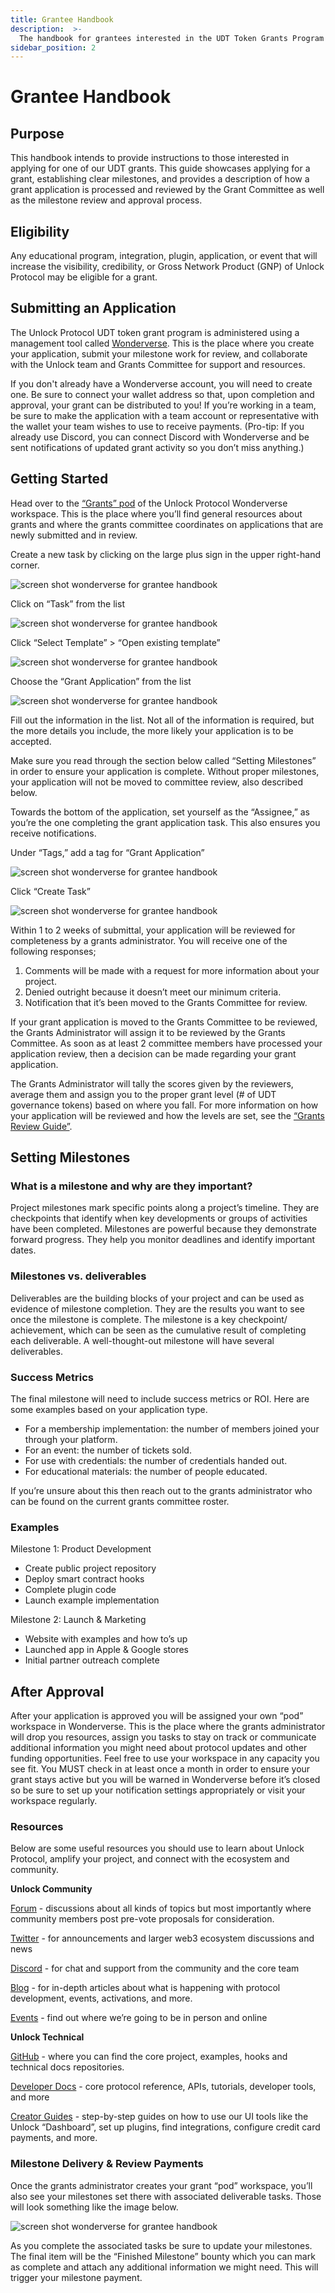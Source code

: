 ```yaml
---
title: Grantee Handbook
description:  >-
  The handbook for grantees interested in the UDT Token Grants Program
sidebar_position: 2
---
```


# Grantee Handbook

## Purpose

This handbook intends to provide instructions to those interested in applying 
for one of our UDT grants. This guide showcases applying for a grant, 
establishing clear milestones, and provides a description of how a grant 
application is processed and reviewed by the Grant Committee as well as the 
milestone review and approval process.

## Eligibility

Any educational program, integration, plugin, application, or event that will 
increase the visibility, credibility, or Gross Network Product (GNP) of Unlock 
Protocol may be eligible for a grant.

## Submitting an Application

The Unlock Protocol UDT token grant program is administered using a management 
tool called [Wonderverse](https://www.wonderverse.xyz/). This is the place where 
you create your application, submit your milestone work for review, and 
collaborate with the Unlock team and Grants Committee for support and resources.

If you don't already have a Wonderverse account, you will need to create one. 
Be sure to connect your wallet address so that, upon completion and approval, 
your grant can be distributed to you! If you’re working in a team, be sure to 
make the application with a team account or representative with the wallet your 
team wishes to use to receive payments. (Pro-tip: If you already use Discord, 
you can connect Discord with Wonderverse and be sent notifications of updated 
grant activity so you don’t miss anything.)
## Getting Started

Head over to the [“Grants” pod](https://app.wonderverse.xyz/pod/68474324611236166/boards) 
of the Unlock Protocol Wonderverse workspace. This is the place where you’ll 
find general resources about grants and where the grants committee coordinates on 
applications that are newly submitted and in review.

Create a new task by clicking on the large plus sign in the upper right-hand 
corner.

![screen shot wonderverse for grantee handbook](/img/governance/grants/grantee-handbook-1.png)

Click on “Task” from the list

![screen shot wonderverse for grantee handbook](/img/governance/grants/grantee-handbook-2.png)

Click “Select Template” > “Open existing template”

![screen shot wonderverse for grantee handbook](/img/governance/grants/grantee-handbook-3.png)

Choose the “Grant Application” from the list

![screen shot wonderverse for grantee handbook](/img/governance/grants/grantee-handbook-4.png)

Fill out the information in the list. Not all of the information is required, but the more details you include, the more likely your application is to be accepted. 

Make sure you read through the section below called “Setting Milestones” in order to ensure your application is complete. Without proper milestones, your application will not be moved to committee review, also described below. 

Towards the bottom of the application, set yourself as the “Assignee,” as you’re the one completing the grant application task. This also ensures you receive notifications.

Under “Tags,” add a tag for “Grant Application”

![screen shot wonderverse for grantee handbook](/img/governance/grants/grantee-handbook-5.png)

Click “Create Task”

![screen shot wonderverse for grantee handbook](/img/governance/grants/grantee-handbook-6.png)

Within 1 to 2 weeks of submittal, your application will be reviewed for completeness by a grants administrator. You will receive one of the following responses;

1. Comments will be made with a request for more information about your project. 
2. Denied outright because it doesn’t meet our minimum criteria.
3. Notification that it’s been moved to the Grants Committee for review.

If your grant application is moved to the Grants Committee to be reviewed, the Grants Administrator will assign it to be reviewed by the Grants Committee. As soon as at least 2 committee members have processed your application review, then a decision can be made regarding your grant application. 

The Grants Administrator will tally the scores given by the reviewers, average them and assign you to the proper grant level (# of UDT governance tokens) based on where you fall. For more information on how your application will be reviewed and how the levels are set, see the [“Grants Review Guide”](https://www.notion.so/Grant-Review-Guide-b02facce97164bec8652da9976da6418).

## Setting Milestones

### What is a milestone and why are they important?

Project milestones mark specific points along a project’s timeline. They are checkpoints that
identify when key developments or groups of activities have been completed. Milestones are
powerful because they demonstrate forward progress. They help you monitor deadlines and
identify important dates.

### Milestones vs. deliverables

Deliverables are the building blocks of your project and can be used as evidence of
milestone completion. They are the results you want to see once the milestone is complete.
The milestone is a key checkpoint/ achievement, which can be seen as the cumulative result
of completing each deliverable. A well-thought-out milestone will have several deliverables.

### Success Metrics

The final milestone will need to include success metrics or ROI. Here are some 
examples based on your application type. 

- For a membership implementation: the number of members joined your through 
your platform. 
- For an event: the number of tickets sold. 
- For use with credentials: the number of credentials handed out. 
- For educational materials: the number of people educated. 

If you’re unsure about this then reach out to the grants administrator who can 
be found on the current grants committee roster.

### Examples

Milestone 1: Product Development

- Create public project repository
- Deploy smart contract hooks
- Complete plugin code
- Launch example implementation

Milestone 2: Launch & Marketing

- Website with examples and how to’s up
- Launched app in Apple & Google stores
- Initial partner outreach complete

## After Approval

After your application is approved you will be assigned your own “pod” workspace in Wonderverse. This is the place where the grants administrator will drop you resources, assign you tasks to stay on track or communicate additional information you might need about protocol updates and other funding opportunities. Feel free to use your workspace in any capacity you see fit. You MUST check in at least once a month in order to ensure your grant stays active but you will be warned in Wonderverse before it’s closed so be sure to set up your notification settings appropriately or visit your workspace regularly.

### Resources

Below are some useful resources you should use to learn about Unlock Protocol, amplify your project, and connect with the ecosystem and community.

**Unlock Community** 

[Forum](https://unlock.community/) - discussions about all kinds of topics but most importantly where community members post pre-vote proposals for consideration.

[Twitter](https://twitter.com/UnlockProtocol) - for announcements and larger web3 ecosystem discussions and news

[Discord](https://discord.com/invite/Ah6ZEJyTDp) - for chat and support from the community and the core team

[Blog](https://unlock-protocol.com/blog) - for in-depth articles about what is happening with protocol development, events, activations, and more.

[Events](https://unlock-protocol.com/upcoming-events) - find out where we’re going to be in person and online

**Unlock Technical**

[GitHub](https://github.com/unlock-protocol) - where you can find the core project, examples, hooks and technical docs repositories.

[Developer Docs](https://docs.unlock-protocol.com/) - core protocol reference, APIs, tutorials, developer tools, and more

[Creator Guides](https://unlock-protocol.com/guides/) - step-by-step guides on how to use our UI tools like the Unlock “Dashboard”, set up plugins, find integrations, configure credit card payments, and more.

### Milestone Delivery  & Review Payments

Once the grants administrator creates your grant “pod” workspace, you’ll also see your milestones set there with associated deliverable tasks. Those will look something like the image below. 

![screen shot wonderverse for grantee handbook](/img/governance/grants/grantee-handbook-7.png)

As you complete the associated tasks be sure to update your milestones. The final item will be the “Finished Milestone” bounty which you can mark as complete and attach any additional information we might need. This will trigger your milestone payment.